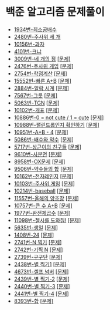 # 백준 알고리즘 문제풀이
- [1934번-최소공배수](https://github.com/jhu97/baekjoon/blob/master/1934번)
- [2480번-주사위 세 개](https://github.com/jhu97/baekjoon/blob/master/2480번)
- [10156번-과자](https://github.com/jhu97/baekjoon/blob/0b90d01a5fb426460999d19d7ee5cc9c5dbf4d75/10156번)
- [4101번-크냐](https://github.com/jhu97/baekjoon/blob/ff8163cc3ce73a89012dda630646d41522de72d9/4101번)
- [3009번-네 개의 점](https://github.com/jhu97/baekjoon/blob/8cd8c49d50755a09e4d37ccae5063ac8c50b6509/3009%EB%B2%88) [[문제]](https://www.acmicpc.net/problem/3009)
- [2476번-주사위 게임](https://github.com/jhu97/baekjoon/blob/22e657aed7df191d90dc82c0fb83dd9863dfa43e/2476번) [[문제]](https://www.acmicpc.net/problem/2476)
- [2754번-학점계산](https://github.com/jhu97/baekjoon/blob/master/2754번) [[문제]](https://www.acmicpc.net/problem/2754)
- [15552번-빠른 A+B](https://github.com/jhu97/baekjoon/blob/d783af692b1b1fde98700b986ee56d3f74c17764/15552번) [[문제]](https://www.acmicpc.net/problem/15552)
- [2884번-알람 시계](https://github.com/jhu97/baekjoon/blob/master/2884%EB%B2%88) [[문제]](https://www.acmicpc.net/problem/2884)
- [7567번-그릇](https://github.com/jhu97/baekjoon/blob/master/7567번) [[문제]](https://www.acmicpc.net/problem/7567)
- [5063번-TGN](https://github.com/jhu97/baekjoon/blob/master/5063번) [[문제]](https://www.acmicpc.net/problem/5063)
- [10102번-개표](https://github.com/jhu97/baekjoon/blob/master/10102번) [[문제]](https://www.acmicpc.net/problem/10102)
- [10886번-0 = not cute / 1 = cute](https://github.com/jhu97/baekjoon/blob/master/10886%EB%B2%88) [[문제]](https://www.acmicpc.net/problem/10886)
- [10988번-팰린드롬인지 확인하기](https://github.com/jhu97/baekjoon/blob/master/10988%EB%B2%88) [[문제]](https://www.acmicpc.net/problem/10988)
- [10951번-A+B - 4](https://github.com/jhu97/baekjoon/blob/master/10951번) [[문제]](https://www.acmicpc.net/problem/10951)
- [5086번-배수와 약수](https://github.com/jhu97/baekjoon/commit/f08acf8b3d030e5c3442984894c1c19a5497032f) [[문제]](https://www.acmicpc.net/problem/5086)
- [5717번-상근이의 친구들](https://github.com/jhu97/baekjoon/blob/master/5717번) [[문제]](https://www.acmicpc.net/problem/5717)
- [9610번-사분면](https://github.com/jhu97/baekjoon/blob/master/9610번) [[문제]](https://www.acmicpc.net/problem/9610)
- [8958번-OX문제](https://github.com/jhu97/baekjoon/commit/c369a89b73f4cb978f3d0d53864622e221cbc16d) [[문제]](https://www.acmicpc.net/problem/8958)
- [9506번-약수들의 합](https://github.com/jhu97/baekjoon/blob/master/9506번) [[문제]](https://www.acmicpc.net/problem/9506)
- [10162번-전자레인지](https://github.com/jhu97/baekjoon/blob/master/10162번) [[문제]](https://www.acmicpc.net/problem/10162)
- [10103번-주사위 게임](https://github.com/jhu97/baekjoon/blob/master/10103번) [[문제]](https://www.acmicpc.net/problem/10103)
- [10214번-baseball](https://github.com/jhu97/baekjoon/blob/master/10214번) [[문제]](https://www.acmicpc.net/problem/10214)
- [11557번-올해의 양조장](https://github.com/jhu97/baekjoon/commit/ceb124a1b26148098a3ba32baeef8d89acaf0969) [[문제]](https://www.acmicpc.net/problem/11557)
- [10757번-큰 수 A+B](https://github.com/jhu97/baekjoon/commit/bf029aaef542e09e739518973b4fa2ca495b113e) [[문제]](https://www.acmicpc.net/problem/10757)
- [1977번-완전제곱수](https://github.com/jhu97/baekjoon/commit/ca7e2922fbbfe9180d67025c55e6b73b671f3c7d) [[문제]](https://www.acmicpc.net/problem/1977)
- [11098번-첼시를 도와줘!](https://github.com/jhu97/baekjoon/blob/master/11098번) [[문제]](https://www.acmicpc.net/problem/11098)
- [5635번-생일](https://github.com/jhu97/baekjoon/blob/master/5635번) [[문제]](https://www.acmicpc.net/problem/5635) 
- [1408번-24](https://github.com/jhu97/baekjoon/blob/master/1408번) [[문제]](https://www.acmicpc.net/problem/1408)
- [2741번-N 찍기](https://github.com/jhu97/baekjoon/blob/master/2741번) [[문제]](https://www.acmicpc.net/problem/2741)
- [2742번-기찍 N](https://github.com/jhu97/baekjoon/blob/master/4742번) [[문제]](https://www.acmicpc.net/problem/2742)
- [2739번-구구단](https://github.com/jhu97/baekjoon/blob/master/2739번) [[문제]](https://www.acmicpc.net/problem/2739)
- [2438번-별 찍기1](https://github.com/jhu97/baekjoon/blob/master/2438번) [[문제]](https://www.acmicpc.net/problem/2438)
- [4673번-셀프 넘버](https://github.com/jhu97/baekjoon/blob/master/4673번) [[문제]](https://www.acmicpc.net/problem/4673)
- [2439번-별 찍기-2](https://github.com/jhu97/baekjoon/blob/master/2439번) [[문제]](https://www.acmicpc.net/problem/2439)
- [2440번-별 찍기-3](https://github.com/jhu97/baekjoon/blob/master/2440번) [[문제]](https://www.acmicpc.net/problem/2440)
- [2441번-별 찍기-4](https://github.com/jhu97/baekjoon/blob/master/2441번) [[문제]](https://www.acmicpc.net/problem/2441)
- [8393번-합](https://github.com/jhu97/baekjoon/blob/master/8393%EB%B2%88) [[문제]](https://www.acmicpc.net/problem/8393)
